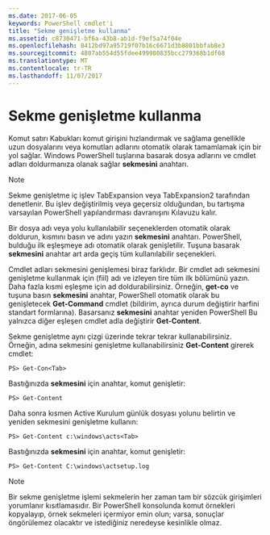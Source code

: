 ```yaml
---
ms.date: 2017-06-05
keywords: PowerShell cmdlet'i
title: "Sekme genişletme kullanma"
ms.assetid: c8730471-bf6a-43b8-ab1d-f9ef5a74f04e
ms.openlocfilehash: 8412bd97a95719f07b16c6671d3b8801bbfab8e3
ms.sourcegitcommit: 4807ab554d55fdee499980835bcc279368b1df68
ms.translationtype: MT
ms.contentlocale: tr-TR
ms.lasthandoff: 11/07/2017
---
```

# <a name="using-tab-expansion"></a>Sekme genişletme kullanma
Komut satırı Kabukları komut girişini hızlandırmak ve sağlama genellikle uzun dosyalarını veya komutları adlarını otomatik olarak tamamlamak için bir yol sağlar. Windows PowerShell tuşlarına basarak dosya adlarını ve cmdlet adları doldurmanıza olanak sağlar **sekmesini** anahtarı.

> [!NOTE]
> Sekme genişletme iç işlev TabExpansion veya TabExpansion2 tarafından denetlenir. Bu işlev değiştirilmiş veya geçersiz olduğundan, bu tartışma varsayılan PowerShell yapılandırması davranışını Kılavuzu kalır.

Bir dosya adı veya yolu kullanılabilir seçeneklerden otomatik olarak doldurun, kısmını basın ve adını yazın **sekmesini** anahtarı. PowerShell, bulduğu ilk eşleşmeye adı otomatik olarak genişletilir. Tuşuna basarak **sekmesini** anahtar art arda geçiş tüm kullanılabilir seçenekleri.

Cmdlet adları sekmesini genişlemesi biraz farklıdır. Bir cmdlet adı sekmesini genişletme kullanmak için (fiil) adı ve izleyen tire tüm ilk bölümünü yazın. Daha fazla kısmi eşleşme için ad doldurabilirsiniz. Örneğin, **get-co** ve tuşuna basın **sekmesini** anahtar, PowerShell otomatik olarak bu genişletecek **Get-Command** cmdlet (bildirim, ayrıca durum değiştirir harfini standart formlarına). Basarsanız **sekmesini** anahtar yeniden PowerShell Bu yalnızca diğer eşleşen cmdlet adla değiştirir **Get-Content**.

Sekme genişletme aynı çizgi üzerinde tekrar tekrar kullanabilirsiniz. Örneğin, adına sekmesini genişletme kullanabilirsiniz **Get-Content** girerek cmdlet:

```
PS> Get-Con<Tab>
```

Bastığınızda **sekmesini** için anahtar, komut genişletir:

```
PS> Get-Content
```

Daha sonra kısmen Active Kurulum günlük dosyası yolunu belirtin ve yeniden sekmesini genişletme kullanın:

```
PS> Get-Content c:\windows\acts<Tab>
```

Bastığınızda **sekmesini** için anahtar, komut genişletir:

```
PS> Get-Content C:\windows\actsetup.log
```

> [!NOTE]
> Bir sekme genişletme işlemi sekmelerin her zaman tam bir sözcük girişimleri yorumlanır kısıtlamasıdır. Bir PowerShell konsolunda komut örnekleri kopyalayıp, örnek sekmeleri içermiyor emin olun; varsa, sonuçlar öngörülemez olacaktır ve istediğiniz neredeyse kesinlikle olmaz.

